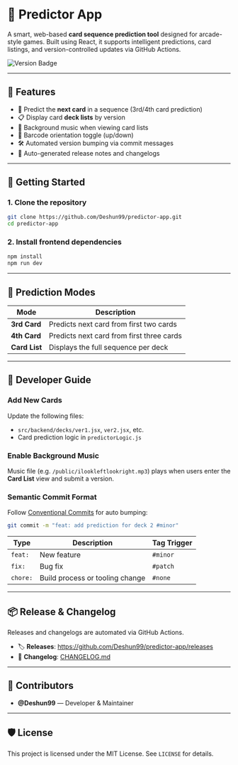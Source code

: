 # 🧠 Predictor App

A smart, web-based **card sequence prediction tool** designed for arcade-style games. Built using React, it supports intelligent predictions, card listings, and version-controlled updates via GitHub Actions.

![Version Badge](https://img.shields.io/github/v/tag/Deshun99/predictor-app?label=version&style=flat-square)

---

## 🔮 Features

- 🎴 Predict the **next card** in a sequence (3rd/4th card prediction)
- 📋 Display card **deck lists** by version
- 🎼 Background music when viewing card lists
- 🔁 Barcode orientation toggle (up/down)
- 🛠 Automated version bumping via commit messages
- 📝 Auto-generated release notes and changelogs

---

## 🚀 Getting Started

### 1. Clone the repository

```bash
git clone https://github.com/Deshun99/predictor-app.git
cd predictor-app
```

### 2. Install frontend dependencies

```bash
npm install
npm run dev
```
---

## 🧪 Prediction Modes

| Mode         | Description                                |
|--------------|--------------------------------------------|
| **3rd Card** | Predicts next card from first two cards    |
| **4th Card** | Predicts next card from first three cards  |
| **Card List**| Displays the full sequence per deck        |

---

## 🔧 Developer Guide

### Add New Cards

Update the following files:
- `src/backend/decks/ver1.jsx`, `ver2.jsx`, etc.
- Card prediction logic in `predictorLogic.js`

### Enable Background Music

Music file (e.g. `/public/ilookleftlookright.mp3`) plays when users enter the **Card List** view and submit a version.

### Semantic Commit Format

Follow [Conventional Commits](https://www.conventionalcommits.org/en/v1.0.0/) for auto bumping:

```bash
git commit -m "feat: add prediction for deck 2 #minor"
```

| Type     | Description                    | Tag Trigger |
|----------|--------------------------------|-------------|
| `feat:`  | New feature                    | `#minor`    |
| `fix:`   | Bug fix                        | `#patch`    |
| `chore:` | Build process or tooling change| `#none`     |

---

## 📦 Release & Changelog

Releases and changelogs are automated via GitHub Actions.

- 🏷 **Releases**: https://github.com/Deshun99/predictor-app/releases
- 📜 **Changelog**: [CHANGELOG.md](./CHANGELOG.md)

---

## 🤝 Contributors

- **@Deshun99** — Developer & Maintainer

---

## 🛡 License

This project is licensed under the MIT License. See `LICENSE` for details.

